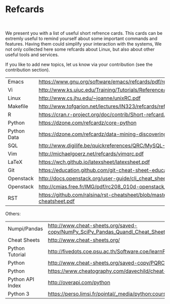 Refcards
========

 

We present you with a list of useful short refrence cards. This cards
can be extremly useful to remind yourself about some important commands
and features. Having them could simplify your interaction with the
systems, We not only collected here some refcards about Linux, but also
about other useful tools and services.

If you like to add new topics, let us know via your contribution (see
the contribution section).

 |              |                                                                            |
 |------------- | ---------------------------------------------------------------------------|
 |Emacs         | <https://www.gnu.org/software/emacs/refcards/pdf/refcard.pdf>              |
 |Vi            | <http://www.ks.uiuc.edu/Training/Tutorials/Reference/virefcard.pdf>        |
 |Linux         | <http://www.cs.jhu.edu/~joanne/unixRC.pdf>                                 |
 |Makefile      | <http://www.tofgarion.net/lectures/IN323/refcards/refcardMakeIN323.pdf>    |
 |R             | <https://cran.r-project.org/doc/contrib/Short-refcard.pdf>                 |
 |Python        | <https://dzone.com/refcardz/core-python>                                   |
 |Python Data   | <https://dzone.com/refcardz/data-mining-discovering-and>                   |
 |SQL           | <http://www.digilife.be/quickreferences/QRC/MySQL-4.02a.pdf>               |
 |Vim           | <http://michaelgoerz.net/refcards/vimqrc.pdf>                              |
 |LaTeX         | <https://wch.github.io/latexsheet/latexsheet.pdf>                          |
 |Git           | <https://education.github.com/git-cheat-sheet-education.pdf>               |
 |Openstack     | <http://docs.openstack.org/user-guide/cli_cheat_sheet.html>                |
 |Openstack     | <http://cmias.free.fr/IMG/pdf/rc208_010d-openstack_2.pdf>                  |
 |RST           | <https://github.com/ralsina/rst-cheatsheet/blob/master/rst-cheatsheet.pdf> |


Others:

  |                   |                                                                                      |
  |------------------ | -------------------------------------------------------------------------------------|
  |Numpi/Pandas       | <http://www.cheat-sheets.org/saved-copy/NumPy_SciPy_Pandas_Quandl_Cheat_Sheet.pdf>   |
  |Cheat Sheets       | <http://www.cheat-sheets.org/>                                                       |
  |Python Tutorial    | <http://fivedots.coe.psu.ac.th/Software.coe/learnPython/Cheat%20Sheets/python2.pdf>  |
  |Python             | <http://www.cheat-sheets.org/saved-copy/PQRC-2.4-A4-latest.pdf>                      |
  |Python             | <https://www.cheatography.com/davechild/cheat-sheets/python/pdf/>                    |
  |Python API Index   | <http://overapi.com/python>                                                          |
  |Python 3           | <https://perso.limsi.fr/pointal/_media/python:cours:mementopython3-english.pdf>      |
